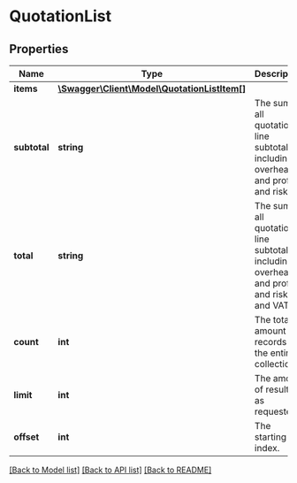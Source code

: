 # QuotationList

## Properties
Name | Type | Description | Notes
------------ | ------------- | ------------- | -------------
**items** | [**\Swagger\Client\Model\QuotationListItem[]**](QuotationListItem.md) |  | [optional] 
**subtotal** | **string** | The sum of all quotation line subtotals including overheads and profit and risk. | [optional] 
**total** | **string** | The sum of all quotation line subtotals including overheads and profit and risk and VAT. | [optional] 
**count** | **int** | The total amount of records in the entire collection. | [optional] 
**limit** | **int** | The amount of results, as requested. | [optional] 
**offset** | **int** | The starting index. | [optional] 

[[Back to Model list]](../README.md#documentation-for-models) [[Back to API list]](../README.md#documentation-for-api-endpoints) [[Back to README]](../README.md)


